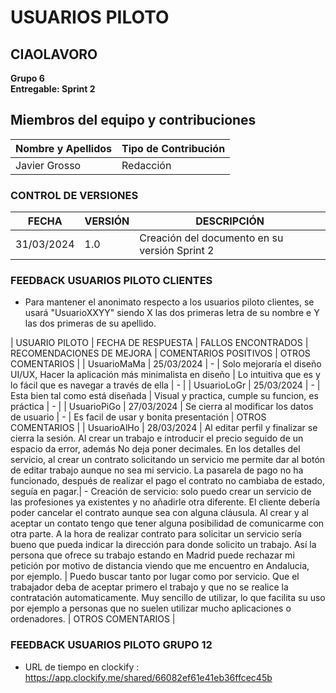 # USUARIOS PILOTO

## CIAOLAVORO
**Grupo 6**
<br>
**Entregable: Sprint 2**

## Miembros del equipo y contribuciones

| Nombre y Apellidos | Tipo de Contribución |
|---------------------|-----------------------|
| Javier Grosso         | Redacción             |


### CONTROL DE VERSIONES
| FECHA      | VERSIÓN | DESCRIPCIÓN                                      |
|------------|---------|--------------------------------------------------|
| 31/03/2024 | 1.0     | Creación del documento en su versión Sprint 2    |

### FEEDBACK USUARIOS PILOTO CLIENTES
- Para mantener el anonimato respecto a los usuarios piloto clientes, se usará "UsuarioXXYY" siendo X las dos primeras letra de su nombre e Y las dos primeras de su apellido.

| USUARIO PILOTO | FECHA DE RESPUESTA     | FALLOS ENCONTRADOS | RECOMENDACIONES DE MEJORA | COMENTARIOS POSITIVOS  | OTROS COMENTARIOS |
| UsuarioMaMa | 25/03/2024    | - | Solo mejoraría el diseño UI/UX, Hacer la aplicación más minimalista en diseño  | Lo intuitiva que es y lo fácil que es navegar a través de ella  | - |
| UsuarioLoGr | 25/03/2024    | - | Esta bien tal como está diseñada | Visual y practica, cumple su funcion, es práctica | - |
| UsuarioPiGo | 27/03/2024     | Se cierra al modificar los datos de usuario | - | Es facil de usar y bonita presentación  | OTROS COMENTARIOS |
| UsuarioAlHo | 28/03/2024     | Al editar perfil y finalizar se cierra la sesión. Al crear un trabajo e introducir el precio seguido de un espacio da error, además No deja poner decimales. En los detalles del servicio, al crear un contrato solicitando un servicio me permite dar al botón de editar trabajo aunque no sea mi servicio. La pasarela de pago no ha funcionado, después de realizar el pago el contrato no cambiaba de estado, seguía en pagar.| - Creación de servicio: solo puedo crear un servicio de las profesiones ya existentes y no añadirle otra diferente.
El cliente debería poder cancelar el contrato aunque sea con alguna cláusula.
Al crear y al aceptar un contato tengo que tener alguna posibilidad de comunicarme con otra parte.
A la hora de realizar contrato para solicitar un servicio sería bueno que pueda indicar la dirección para donde solicito un trabajo. Así la persona que ofrece su trabajo estando en Madrid puede rechazar mi petición por motivo de distancia viendo que me encuentro en Andalucia, por ejemplo.
  | Puedo buscar tanto por lugar como por servicio. Que el trabajador deba de aceptar primero el trabajo y que no se realice la contratación automaticamente. Muy sencillo de utilizar, lo que facilita su uso por ejemplo a personas que no suelen utilizar mucho aplicaciones o ordenadores.  | OTROS COMENTARIOS |

### FEEDBACK USUARIOS PILOTO GRUPO 12

- URL de tiempo en clockify : https://app.clockify.me/shared/66082ef61e41eb36ffcec45b